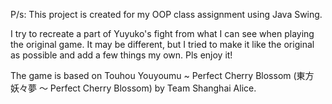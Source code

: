 P/s: This project is created for my OOP class assignment using Java Swing.

I try to recreate a part of Yuyuko's fight from what I can see when playing the original game. It may be different, but I tried to make it like the original as possible and add a few things my own. Pls enjoy it!

The game is based on Touhou Youyoumu ~ Perfect Cherry Blossom (東方妖々夢 ～ Perfect Cherry Blossom) by Team Shanghai Alice.
